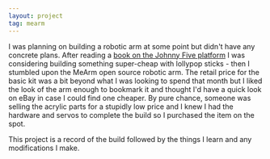 ```yaml
---
layout: project
tag: mearm
---
```


I was planning on building a robotic arm at some point but didn't have any concrete plans.  After reading a [book on the Johnny Five platform](https://www.amazon.co.uk/JavaScript-Robotics-Johnny-Five-Raspberry-BeagleBone-ebook/dp/B00W2ILK7U) I was considering building something super-cheap with lollypop sticks - then I stumbled upon the MeArm open source robotic arm.  The retail price for the basic kit was a bit beyond what I was looking to spend that month but I liked the look of the arm enough to bookmark it and thought I'd have a quick look on eBay in case I could find one cheaper.  By pure chance, someone was selling the acrylic parts for a stupidly low price and I knew I had the hardware and servos to complete the build so I purchased the item on the spot.

This project is a record of the build followed by the things I learn and any modifications I make.
